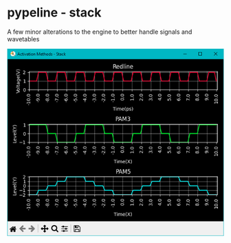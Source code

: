 # pypeline - stack

A few minor alterations to the engine to better handle signals and wavetables

![screenshot](/stack/activation_mod_stack.png)